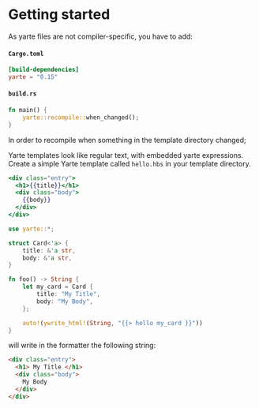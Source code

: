 # Getting started

As yarte files are not compiler-specific, you have to add: 

#### `Cargo.toml`
```toml
[build-dependencies]
yarte = "0.15"
```

#### `build.rs`
```rust
fn main() {
    yarte::recompile::when_changed();
}
```
In order to recompile when something in the template directory changed;

Yarte templates look like regular text, with embedded yarte expressions. 
Create a simple Yarte template called `hello.hbs` in your template directory.

```handlebars
<div class="entry">
  <h1>{{title}}</h1>
  <div class="body">
    {{body}}
  </div>
</div>
```

```rust
use yarte::*;

struct Card<'a> {
    title: &'a str,
    body: &'a str,
}

fn foo() -> String {
    let my_card = Card {
        title: "My Title",
        body: "My Body",
    };

    auto!(ywrite_html!(String, "{{> hello my_card }}"))
}
```

will write in the formatter the following string:
```html
<div class="entry">
  <h1> My Title </h1>
  <div class="body">
    My Body
  </div>
</div>
```
